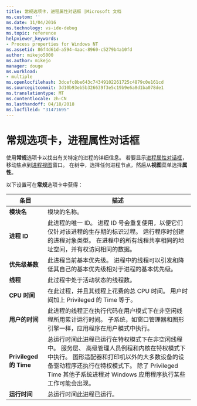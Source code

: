```yaml
---
title: 常规选项卡，进程属性对话框 |Microsoft 文档
ms.custom: ''
ms.date: 11/04/2016
ms.technology: vs-ide-debug
ms.topic: reference
helpviewer_keywords:
- Process properties for Windows NT
ms.assetid: 86f4d61d-a594-4aac-8960-c5279b4a10fd
author: mikejo5000
ms.author: mikejo
manager: douge
ms.workload:
- multiple
ms.openlocfilehash: 3dcefc8be643c74349102261725c4879c0e161cd
ms.sourcegitcommit: 3d10b93eb5b326639f3e5c19b9e6a8d1ba078de1
ms.translationtype: MT
ms.contentlocale: zh-CN
ms.lasthandoff: 04/18/2018
ms.locfileid: "31471695"
---
```

# <a name="general-tab-process-properties-dialog-box"></a>常规选项卡，进程属性对话框
使用**常规**选项卡以找出有关特定的进程的详细信息。 若要显示[进程属性对话框](../debugger/process-properties-dialog-box.md)，移动焦点到[进程视图](../debugger/processes-view.md)窗口。 在树中，选择任何进程节点，然后从**视图**菜单选择**属性**。  
  
 以下设置可在**常规**选项卡中获得：  
  
|条目|描述|  
|-----------|-----------------|  
|**模块名**|模块的名称。|  
|**进程 ID**|此进程的唯一 ID。 进程 ID 号会重复使用，以便它们仅针对该进程的生存期的标识过程。 运行程序时创建的进程对象类型。 在进程中的所有线程共享相同的地址空间，并有权访问相同的数据。|  
|**优先级基数**|此进程当前基本优先级。 进程中的线程可以引发和降低其自己的基本优先级相对于进程的基本优先级。|  
|**线程**|此过程中处于活动状态的线程数。|  
|**CPU 时间**|在此过程，并且其线程上花费的总 CPU 时间。 用户时间加上 Privileged 的 Time 等于。|  
|**用户的时间**|此进程的线程正在执行代码在用户模式下在非空闲线程所用累计运行时间。 子系统，如窗口管理器和图形引擎一样，应用程序在用户模式中执行。|  
|**Privileged 的 Time**|总运行时间此进程已运行在特权模式下在非空闲线程中。 服务层、 高级管理人员例程和内核在特权模式下中执行。 图形适配器和打印机以外的大多数设备的设备驱动程序还执行在特权模式下。 除了 Privileged Time 其他子系统进程对 Windows 应用程序执行某些工作可能会出现。|  
|**运行时间**|总运行时间此进程已运行。|